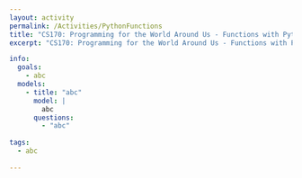 ```yaml
---
layout: activity
permalink: /Activities/PythonFunctions
title: "CS170: Programming for the World Around Us - Functions with Python"
excerpt: "CS170: Programming for the World Around Us - Functions with Python"

info:
  goals: 
    - abc
  models:
    - title: "abc"
      model: |
        abc
      questions: 
        - "abc"
        
tags:
  - abc
  
---
```


